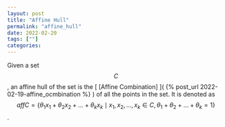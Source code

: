 ```yaml
---
layout: post
title: "Affine Hull"
permalink: "affine_hull"
date: 2022-02-20 
tags: [""]
categories:
---
```


Given a set $$C$$, an affine hull of the set is the [ [Affine Combination] ]( {%
post_url 2022-02-19-affine_ocmbination %} ) of all the points in the set. It is
denoted as $$aff C = \{\theta_1 x_1 + \theta_2 x_2 + \dots + \theta_k x_k \mid
x_1, x_2, \dots, x_k \in C, \theta_1 + \theta_2 + \dots + \theta_k = 1\}$$.

